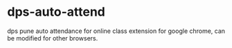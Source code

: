 # dps-auto-attend
dps pune auto attendance for online class extension for google chrome, can be modified for other browsers.
